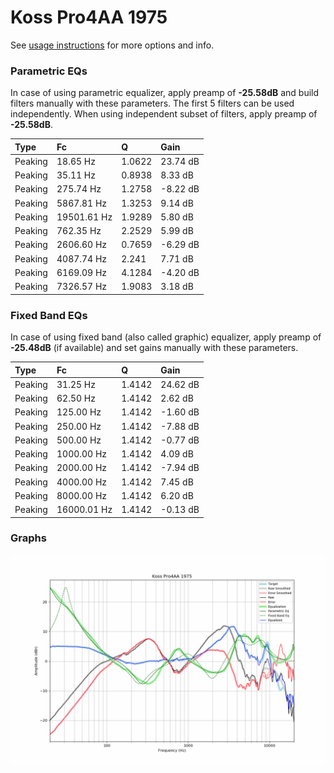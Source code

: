 # Koss Pro4AA 1975
See [usage instructions](https://github.com/jaakkopasanen/AutoEq#usage) for more options and info.

### Parametric EQs
In case of using parametric equalizer, apply preamp of **-25.58dB** and build filters manually
with these parameters. The first 5 filters can be used independently.
When using independent subset of filters, apply preamp of **-25.58dB**.

| Type    | Fc          |      Q | Gain     |
|:--------|:------------|:-------|:---------|
| Peaking | 18.65 Hz    | 1.0622 | 23.74 dB |
| Peaking | 35.11 Hz    | 0.8938 | 8.33 dB  |
| Peaking | 275.74 Hz   | 1.2758 | -8.22 dB |
| Peaking | 5867.81 Hz  | 1.3253 | 9.14 dB  |
| Peaking | 19501.61 Hz | 1.9289 | 5.80 dB  |
| Peaking | 762.35 Hz   | 2.2529 | 5.99 dB  |
| Peaking | 2606.60 Hz  | 0.7659 | -6.29 dB |
| Peaking | 4087.74 Hz  | 2.241  | 7.71 dB  |
| Peaking | 6169.09 Hz  | 4.1284 | -4.20 dB |
| Peaking | 7326.57 Hz  | 1.9083 | 3.18 dB  |

### Fixed Band EQs
In case of using fixed band (also called graphic) equalizer, apply preamp of **-25.48dB**
(if available) and set gains manually with these parameters.

| Type    | Fc          |      Q | Gain     |
|:--------|:------------|:-------|:---------|
| Peaking | 31.25 Hz    | 1.4142 | 24.62 dB |
| Peaking | 62.50 Hz    | 1.4142 | 2.62 dB  |
| Peaking | 125.00 Hz   | 1.4142 | -1.60 dB |
| Peaking | 250.00 Hz   | 1.4142 | -7.88 dB |
| Peaking | 500.00 Hz   | 1.4142 | -0.77 dB |
| Peaking | 1000.00 Hz  | 1.4142 | 4.09 dB  |
| Peaking | 2000.00 Hz  | 1.4142 | -7.94 dB |
| Peaking | 4000.00 Hz  | 1.4142 | 7.45 dB  |
| Peaking | 8000.00 Hz  | 1.4142 | 6.20 dB  |
| Peaking | 16000.01 Hz | 1.4142 | -0.13 dB |

### Graphs
![](./Koss%20Pro4AA%201975.png)